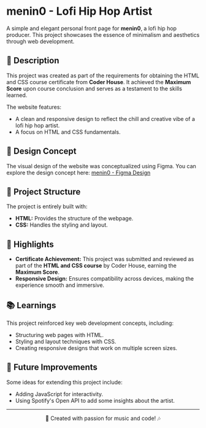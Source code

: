 # menin0 - Lofi Hip Hop Artist

A simple and elegant personal front page for **menin0**, a lofi hip hop producer. This project showcases the essence of minimalism and aesthetics through web development.

## 📖 Description
This project was created as part of the requirements for obtaining the HTML and CSS course certificate from **Coder House**. It achieved the **Maximum Score** upon course conclusion and serves as a testament to the skills learned.

The website features:
- A clean and responsive design to reflect the chill and creative vibe of a lofi hip hop artist.
- A focus on HTML and CSS fundamentals.

## 🎨 Design Concept
The visual design of the website was conceptualized using Figma. You can explore the design concept here:
[menin0 - Figma Design](https://www.figma.com/design/VRfx6O96uid1v8RRLesghX/menin0?node-id=57-285&t=n3tpVLtizsGxKhVr-0)

## 📂 Project Structure
The project is entirely built with:
- **HTML:** Provides the structure of the webpage.
- **CSS:** Handles the styling and layout.

## 🌟 Highlights
- **Certificate Achievement:** This project was submitted and reviewed as part of the **HTML and CSS course** by Coder House, earning the **Maximum Score**.
- **Responsive Design:** Ensures compatibility across devices, making the experience smooth and immersive.

## 📚 Learnings
This project reinforced key web development concepts, including:
- Structuring web pages with HTML.
- Styling and layout techniques with CSS.
- Creating responsive designs that work on multiple screen sizes.

## 🌈 Future Improvements
Some ideas for extending this project include:
- Adding JavaScript for interactivity.
- Using Spotify's Open API to add some insights about the artist.

---

<div align="center">
  🎵 Created with passion for music and code! 🎶
</div>

